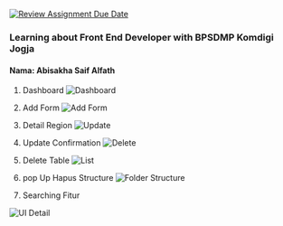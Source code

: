 [![Review Assignment Due Date](https://classroom.github.com/assets/deadline-readme-button-22041afd0340ce965d47ae6ef1cefeee28c7c493a6346c4f15d667ab976d596c.svg)](https://classroom.github.com/a/hwmiy5OD)
### Learning about Front End Developer with BPSDMP Komdigi Jogja

#### Nama: Abisakha Saif Alfath

1.  Dashboard
![Dashboard](https://drive.google.com/uc?export=view&id=1mSNgCV6wlsE0IbUJOSY2qtjcc14Bj1OH)

2.  Add Form
![Add Form](https://drive.google.com/uc?export=view&id=1SNcntsDCmNz_6zN2ylEd999_jSUqfhtD)

3.  Detail Region
![Update](https://drive.google.com/uc?export=view&id=1U5vAJlon5F3PitZ9JnSNNzrB2iki3y2T)

4.  Update Confirmation
![Delete](https://drive.google.com/uc?export=view&id=1ZhZHGWCeLDN6OG5QZ_yoSg6k5VVXKt1O)

5. Delete Table
![List](https://drive.google.com/uc?export=view&id=1xAXIWToysKFZuIIoujfHDtUwiJaXOBxy)

6.  pop Up Hapus Structure
![Folder Structure](https://drive.google.com/uc?export=view&id=10Txf1YjazclxduOtOYgVvkLExiW1bshw)

7.  Searching Fitur

![UI Detail](https://drive.google.com/uc?export=view&id=14ewjRcrjd1LdtwnhuEiJcBJ02LZzjPmy)
